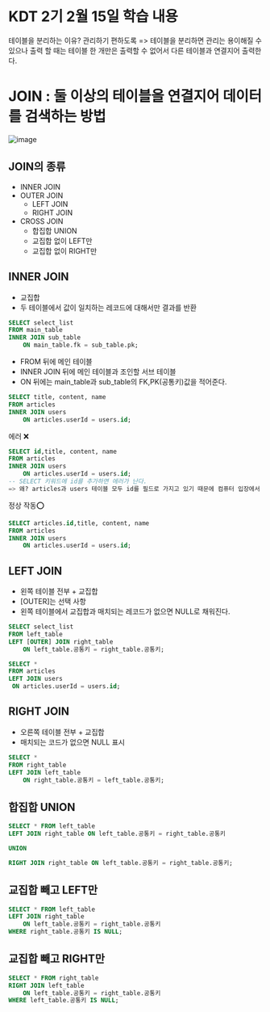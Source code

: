 # KDT 2기 2월 15일 학습 내용

테이블을 분리하는 이유? 관리하기 편하도록
=> 테이블을 분리하면 관리는 용이해질 수 있으나 출력 할 때는 테이블 한 개만은 출력할 수 없어서 다른 테이블과 연결지어 출력한다.

# JOIN : 둘 이상의 테이블을 연결지어 데이터를 검색하는 방법

![image](https://github.com/gata96/TIL/assets/121420427/2bf71938-fc83-45aa-a294-9c8ecd1b3df2)

## JOIN의 종류
- INNER JOIN
- OUTER JOIN
    - LEFT JOIN
    - RIGHT JOIN
- CROSS JOIN
    - 합집합 UNION
    - 교집합 없이 LEFT만
    - 교집합 없이 RIGHT만
    

## INNER JOIN
- 교집합
- 두 테이블에서 값이 일치하는 레코드에 대해서만 결과를 반환

```SQL
SELECT select_list
FROM main_table
INNER JOIN sub_table
    ON main_table.fk = sub_table.pk;
```
- FROM 뒤에 메인 테이블
- INNER JOIN 뒤에 메인 테이블과 조인할 서브 테이블
- ON 뒤에는 main_table과 sub_table의 FK,PK(공통키)값을 적어준다.

```sql
SELECT title, content, name
FROM articles
INNER JOIN users
    ON articles.userId = users.id;
```

에러 ❌
```sql
SELECT id,title, content, name
FROM articles
INNER JOIN users
    ON articles.userId = users.id;
-- SELECT 키워드에 id를 추가하면 에러가 난다.
=> 왜? articles과 users 테이블 모두 id를 필드로 가지고 있기 때문에 컴퓨터 입장에서 누구의 id인지 헷갈리는 것. `테이블.field`로 지정해준다.
```
정상 작동⭕
```sql
SELECT articles.id,title, content, name
FROM articles
INNER JOIN users
    ON articles.userId = users.id;
```
## LEFT JOIN
- 왼쪽 테이블 전부 + 교집합
- [OUTER]는 선택 사항
- 왼쪽 테이블에서 교집합과 매치되는 레코드가 없으면 NULL로 채워진다.
```SQL
SELECT select_list
FROM left_table
LEFT [OUTER] JOIN right_table
    ON left_table.공통키 = right_table.공통키;
```
```SQL
SELECT *
FROM articles
LEFT JOIN users
 ON articles.userId = users.id;
 ```
 ## RIGHT JOIN
- 오른쪽 테이블 전부 + 교집합
- 매치되는 코드가 없으면 NULL 표시

```SQL
SELECT *
FROM right_table
LEFT JOIN left_table
    ON right_table.공통키 = left_table.공통키;
```
## 합집합 UNION
```SQL
SELECT * FROM left_table
LEFT JOIN right_table ON left_table.공통키 = right_table.공통키

UNION

RIGHT JOIN right_table ON left_table.공통키 = right_table.공통키;
```

## 교집합 빼고 LEFT만
```sql
SELECT * FROM left_table
LEFT JOIN right_table
    ON left_table.공통키 = right_table.공통키
WHERE right_table.공통키 IS NULL;
```

## 교집합 빼고 RIGHT만
```sql
SELECT * FROM right_table
RIGHT JOIN left_table
    ON left_table.공통키 = right_table.공통키
WHERE left_table.공통키 IS NULL;

